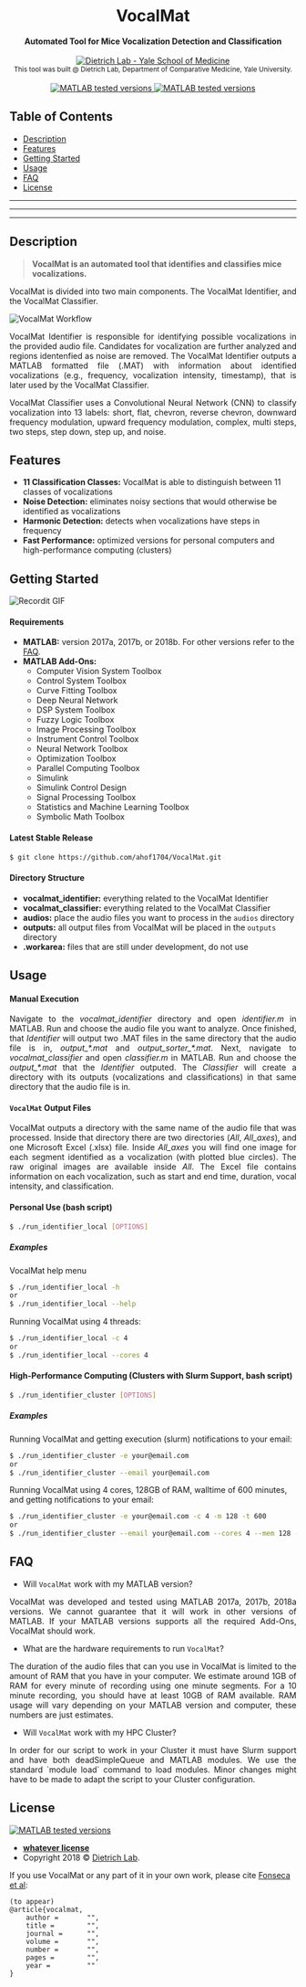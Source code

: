 <h1 align="center">VocalMat</h1>
<div align="center">
    <strong>Automated Tool for Mice Vocalization Detection and Classification</strong>
</div>

<div align="center">
    <br />
    <a href="http://www.dietrich-lab.org"><img src="logo.png" title="Dietrich Lab - Yale School of Medicine" alt="Dietrich Lab - Yale School of Medicine"></a>
</div>

<div align="center">
    <sub>This tool was built @ Dietrich Lab, Department of Comparative Medicine, Yale University.
</div>

<div align="center">
    <br />
    <!-- MATLAB version -->
    <a href="https://www.mathworks.com/products/matlab.html">
    <img src="https://img.shields.io/badge/MATLAB-2017a%7C2017b%7C2018a-blue.svg?style=flat-square"
      alt="MATLAB tested versions" />
    </a>
    <!-- LICENSE -->
    <a href="#">
    <img src="https://img.shields.io/badge/license-whatever-orange.svg?style=flat-square"
      alt="MATLAB tested versions" />
    </a>
    <br />
</div>

## Table of Contents
- [Description](#description)
- [Features](#features)
- [Getting Started](#getting-started)
- [Usage](#usage)
- [FAQ](#faq)
- [License](#license)

---
---
---

## Description
> **VocalMat is an automated tool that identifies and classifies mice vocalizations.**

<p align="justify"> VocalMat is divided into two main components. The VocalMat Identifier, and the VocalMat Classifier.

![VocalMat Workflow](vocalmat.png)

<p align="justify"> VocalMat Identifier is responsible for identifying possible vocalizations in the provided audio file. Candidates for vocalization are further analyzed and regions identenfied as noise are removed. The VocalMat Identifier outputs a MATLAB formatted file (.MAT) with information about identified vocalizations (e.g., frequency, vocalization intensity, timestamp), that is later used by the VocalMat Classifier.

<p align="justify"> VocalMat Classifier uses a Convolutional Neural Network (CNN) to classify vocalization into 13 labels: short, flat, chevron, reverse chevron, downward frequency modulation, upward frequency modulation, complex, multi steps, two steps, step down, step up, and noise.


## Features
- __11 Classification Classes:__ VocalMat is able to distinguish between 11 classes of vocalizations
- __Noise Detection:__ eliminates noisy sections that would otherwise be identified as vocalizations
- __Harmonic Detection:__ detects when vocalizations have steps in frequency
- __Fast Performance:__ optimized versions for personal computers and high-performance computing (clusters)

## Getting Started
![Recordit GIF](clone.gif)

#### Requirements
- __MATLAB:__ version 2017a, 2017b, or 2018b. For other versions refer to the [FAQ](#faq).
- __MATLAB Add-Ons:__
    - Computer Vision System Toolbox
    - Control System Toolbox
    - Curve Fitting Toolbox
    - Deep Neural Network
    - DSP System Toolbox
    - Fuzzy Logic Toolbox
    - Image Processing Toolbox
    - Instrument Control Toolbox
    - Neural Network Toolbox
    - Optimization Toolbox
    - Parallel Computing Toolbox
    - Simulink
    - Simulink Control Design
    - Signal Processing Toolbox
    - Statistics and Machine Learning Toolbox
    - Symbolic Math Toolbox

#### Latest Stable Release
```bash
$ git clone https://github.com/ahof1704/VocalMat.git
```

#### Directory Structure
- __vocalmat_identifier:__ everything related to the VocalMat Identifier
- __vocalmat_classifier:__ everything related to the VocalMat Classifier
- __audios:__ place the audio files you want to process in the `audios` directory
- __outputs:__ all output files from VocalMat will be placed in the `outputs` directory
- __.workarea:__ files that are still under development, do not use

## Usage

#### Manual Execution
<p align="justify">Navigate to the <i>vocalmat_identifier</i> directory and open <i>identifier.m</i> in MATLAB. Run and choose the audio file you want to analyze. Once finished, that <i>Identifier</i> will output two .MAT files in the same directory that the audio file is in, <i>output_*.mat</i> and <i>output_sorter_*.mat</i>. Next, navigate to <i>vocalmat_classifier</i> and open <i>classifier.m</i> in MATLAB. Run and choose the <i>output_*.mat</i> that the <i>Identifier</i> outputed. The <i>Classifier</i> will create a directory with its outputs (vocalizations and classifications) in that same directory that the audio file is in.

#### `VocalMat` Output Files

<p align="justify">VocalMat outputs a directory with the same name of the audio file that was processed. Inside that directory there are two directories (<i>All</i>, <i>All_axes</i>), and one Microsoft Excel (.xlsx) file. Inside <i>All_axes</i> you will find one image for each segment identified as a vocalization (with plotted blue circles). The raw original images are available inside <i>All</i>. The Excel file contains information on each vocalization, such as start and end time, duration, vocal intensity, and classification.

#### Personal Use (bash script)
```bash
$ ./run_identifier_local [OPTIONS]
```
##### Examples
VocalMat help menu
```bash
$ ./run_identifier_local -h
or
$ ./run_identifier_local --help
```
Running VocalMat using 4 threads:
```bash
$ ./run_identifier_local -c 4
or
$ ./run_identifier_local --cores 4
```

#### High-Performance Computing (Clusters with Slurm Support, bash script)
```bash
$ ./run_identifier_cluster [OPTIONS]
```
##### Examples
Running VocalMat and getting execution (slurm) notifications to your email:
```bash
$ ./run_identifier_cluster -e your@email.com
or
$ ./run_identifier_cluster --email your@email.com
```

Running VocalMat using 4 cores, 128GB of RAM, walltime of 600 minutes, and getting notifications to your email:
```bash
$ ./run_identifier_cluster -e your@email.com -c 4 -m 128 -t 600
or
$ ./run_identifier_cluster --email your@email.com --cores 4 --mem 128 --time 600
```

## FAQ
- Will `VocalMat` work with my MATLAB version?
<p align="justify">VocalMat was developed and tested using MATLAB 2017a, 2017b, 2018a versions. We cannot guarantee that it will work in other versions of MATLAB. If your MATLAB versions supports all the required Add-Ons, VocalMat should work.

- What are the hardware requirements to run `VocalMat`?
<p align="justify">The duration of the audio files that can you use in VocalMat is limited to the amount of RAM that you have in your computer. We estimate around 1GB of RAM for every minute of recording using one minute segments. For a 10 minute recording, you should have at least 10GB of RAM available. RAM usage will vary depending on your MATLAB version and computer, these numbers are just estimates.

- Will `VocalMat` work with my HPC Cluster?
<p align="justify"> In order for our script to work in your Cluster it must have Slurm support and have both deadSimpleQueue and MATLAB modules. We use the standard `module load` command to load modules. Minor changes might have to be made to adapt the script to your Cluster configuration.

## License
<div>
    <a href="#">
    <img src="https://img.shields.io/badge/license-whatever-orange.svg?style=flat-square"
      alt="MATLAB tested versions" />
    </a>
</div>

- **[whatever license](#)**
- Copyright 2018 © <a href="http://www.dietrich-lab.org" target="_blank">Dietrich Lab</a>.

If you use VocalMat or any part of it in your own work, please cite [Fonseca et al](#):
```
(to appear)
@article{vocalmat,
    author =       "",
    title =        "",
    journal =      "",
    volume =       "",
    number =       "",
    pages =        "",
    year =         ""
}
```